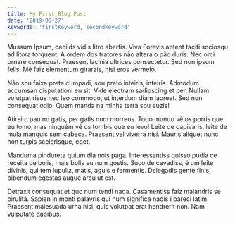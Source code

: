 ```yaml
---
title: My First Blog Post
date: '2019-05-27'
keywords: 'firstKeyword, secondKeyword'
---
```


Mussum Ipsum, cacilds vidis litro abertis. Viva Forevis aptent taciti sociosqu ad litora torquent. A ordem dos tratores não altera o pão duris. Nec orci ornare consequat. Praesent lacinia ultrices consectetur. Sed non ipsum felis. Mé faiz elementum girarzis, nisi eros vermeio.

Não sou faixa preta cumpadi, sou preto inteiris, inteiris. Admodum accumsan disputationi eu sit. Vide electram sadipscing et per. Nullam volutpat risus nec leo commodo, ut interdum diam laoreet. Sed non consequat odio. Quem manda na minha terra sou euzis!

Atirei o pau no gatis, per gatis num morreus. Todo mundo vê os porris que eu tomo, mas ninguém vê os tombis que eu levo! Leite de capivaris, leite de mula manquis sem cabeça. Praesent vel viverra nisi. Mauris aliquet nunc non turpis scelerisque, eget.

Manduma pindureta quium dia nois paga. Interessantiss quisso pudia ce receita de bolis, mais bolis eu num gostis. Suco de cevadiss, é um leite divinis, qui tem lupuliz, matis, aguis e fermentis. Delegadis gente finis, bibendum egestas augue arcu ut est.

Detraxit consequat et quo num tendi nada. Casamentiss faiz malandris se pirulitá. Sapien in monti palavris qui num significa nadis i pareci latim. Praesent malesuada urna nisi, quis volutpat erat hendrerit non. Nam vulputate dapibus.
